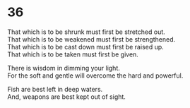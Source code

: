 # 36

That which is to be shrunk must first be stretched out.<br/>
That which is to be weakened must first be strengthened.<br/>
That which is to be cast down must first be raised up.<br/>
That which is to be taken must first be given.<br/>

There is wisdom in dimming your light.<br/>
For the soft and gentle will overcome the hard and powerful.<br/>

Fish are best left in deep waters.<br/>
And, weapons are best kept out of sight.<br/>